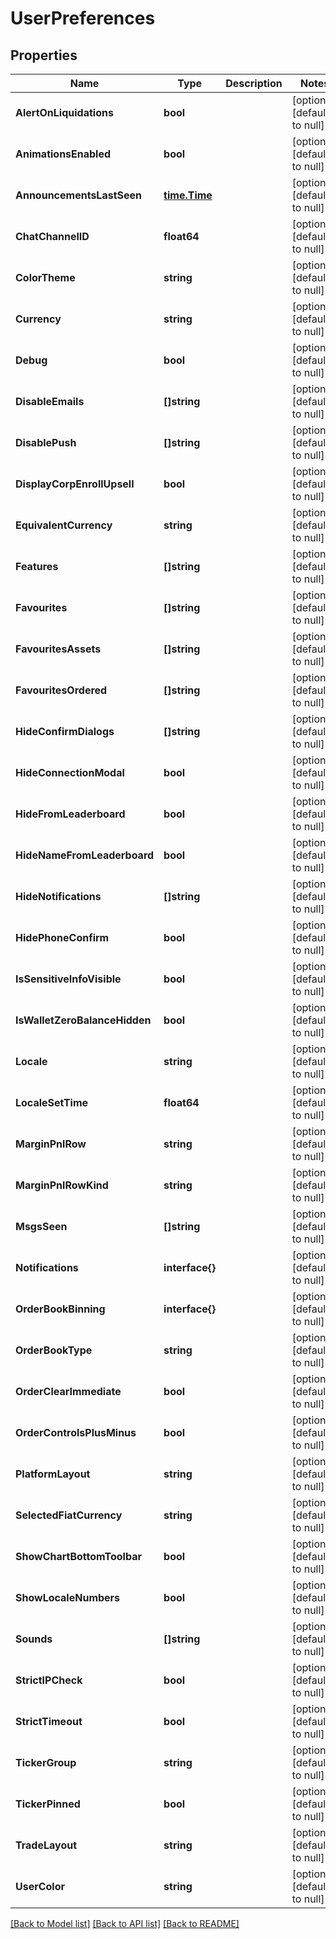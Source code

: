 # UserPreferences

## Properties
Name | Type | Description | Notes
------------ | ------------- | ------------- | -------------
**AlertOnLiquidations** | **bool** |  | [optional] [default to null]
**AnimationsEnabled** | **bool** |  | [optional] [default to null]
**AnnouncementsLastSeen** | [**time.Time**](time.Time.md) |  | [optional] [default to null]
**ChatChannelID** | **float64** |  | [optional] [default to null]
**ColorTheme** | **string** |  | [optional] [default to null]
**Currency** | **string** |  | [optional] [default to null]
**Debug** | **bool** |  | [optional] [default to null]
**DisableEmails** | **[]string** |  | [optional] [default to null]
**DisablePush** | **[]string** |  | [optional] [default to null]
**DisplayCorpEnrollUpsell** | **bool** |  | [optional] [default to null]
**EquivalentCurrency** | **string** |  | [optional] [default to null]
**Features** | **[]string** |  | [optional] [default to null]
**Favourites** | **[]string** |  | [optional] [default to null]
**FavouritesAssets** | **[]string** |  | [optional] [default to null]
**FavouritesOrdered** | **[]string** |  | [optional] [default to null]
**HideConfirmDialogs** | **[]string** |  | [optional] [default to null]
**HideConnectionModal** | **bool** |  | [optional] [default to null]
**HideFromLeaderboard** | **bool** |  | [optional] [default to null]
**HideNameFromLeaderboard** | **bool** |  | [optional] [default to null]
**HideNotifications** | **[]string** |  | [optional] [default to null]
**HidePhoneConfirm** | **bool** |  | [optional] [default to null]
**IsSensitiveInfoVisible** | **bool** |  | [optional] [default to null]
**IsWalletZeroBalanceHidden** | **bool** |  | [optional] [default to null]
**Locale** | **string** |  | [optional] [default to null]
**LocaleSetTime** | **float64** |  | [optional] [default to null]
**MarginPnlRow** | **string** |  | [optional] [default to null]
**MarginPnlRowKind** | **string** |  | [optional] [default to null]
**MsgsSeen** | **[]string** |  | [optional] [default to null]
**Notifications** | **interface{}** |  | [optional] [default to null]
**OrderBookBinning** | **interface{}** |  | [optional] [default to null]
**OrderBookType** | **string** |  | [optional] [default to null]
**OrderClearImmediate** | **bool** |  | [optional] [default to null]
**OrderControlsPlusMinus** | **bool** |  | [optional] [default to null]
**PlatformLayout** | **string** |  | [optional] [default to null]
**SelectedFiatCurrency** | **string** |  | [optional] [default to null]
**ShowChartBottomToolbar** | **bool** |  | [optional] [default to null]
**ShowLocaleNumbers** | **bool** |  | [optional] [default to null]
**Sounds** | **[]string** |  | [optional] [default to null]
**StrictIPCheck** | **bool** |  | [optional] [default to null]
**StrictTimeout** | **bool** |  | [optional] [default to null]
**TickerGroup** | **string** |  | [optional] [default to null]
**TickerPinned** | **bool** |  | [optional] [default to null]
**TradeLayout** | **string** |  | [optional] [default to null]
**UserColor** | **string** |  | [optional] [default to null]

[[Back to Model list]](../README.md#documentation-for-models) [[Back to API list]](../README.md#documentation-for-api-endpoints) [[Back to README]](../README.md)


